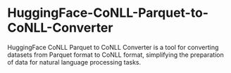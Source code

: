 # HuggingFace-CoNLL-Parquet-to-CoNLL-Converter
HuggingFace CoNLL Parquet to CoNLL Converter is a tool for converting datasets from Parquet format to CoNLL format, simplifying the preparation of data for natural language processing tasks.
